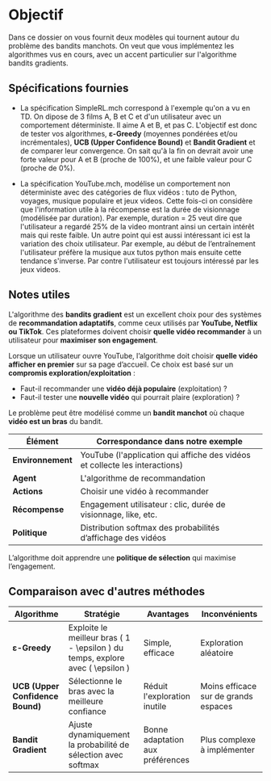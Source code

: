 # Objectif

Dans ce dossier on vous fournit deux modèles qui tournent autour du problème des bandits manchots. On veut que vous implémentez les algorithmes vus en cours, avec un accent particulier sur l'algorithme bandits gradients. 

## Spécifications fournies

- La spécification SimpleRL.mch correspond à l'exemple qu'on a vu en TD. On dipose de 3 films A, B et C et d'un utilisateur avec un comportement déterministe. Il aime A et B, et pas C. L'objectif est donc de tester vos algorithmes, **ε-Greedy** (moyennes pondérées et/ou incrémentales), **UCB (Upper Confidence Bound)** et **Bandit Gradient** et de comparer leur convergence. On sait qu'à la fin on devrait avoir une forte valeur pour A et B (proche de 100%), et une faible valeur pour C (proche de 0%).

- La spécification YouTube.mch, modélise un comportement non déterministe avec des catégories de flux vidéos : tuto de Python, voyages, musique populaire et jeux videos. Cette fois-ci on considère que l'information utile à la récompense est la durée de visionnage (modélisée par duration). Par exemple, duration = 25 veut dire que l'utilisateur a regardé 25% de la video montrant ainsi un certain intérêt mais qui reste faible. Un autre point qui est aussi intéressant ici est la variation des choix utilisateur. Par exemple, au début de l’entraînement l'utilisateur préfère la musique aux tutos python mais ensuite cette tendance s'inverse. Par contre l'utilisateur est toujours intéressé par les jeux videos.

## Notes utiles

L'algorithme des **bandits gradient** est un excellent choix pour des systèmes de **recommandation adaptatifs**, comme ceux utilisés par **YouTube, Netflix ou TikTok**. Ces plateformes doivent choisir **quelle vidéo recommander** à un utilisateur pour **maximiser son engagement**.

Lorsque un utilisateur ouvre YouTube, l’algorithme doit choisir **quelle vidéo afficher en premier** sur sa page d’accueil. Ce choix est basé sur un **compromis exploration/exploitation** :
- Faut-il recommander une **vidéo déjà populaire** (exploitation) ?
- Faut-il tester une **nouvelle vidéo** qui pourrait plaire (exploration) ?

Le problème peut être modélisé comme un **bandit manchot** où chaque **vidéo est un bras** du bandit.

| Élément | Correspondance dans notre exemple |
|---------|-----------------------------------|
| **Environnement** | YouTube (l'application qui affiche des vidéos et collecte les interactions) |
| **Agent** | L'algorithme de recommandation |
| **Actions** | Choisir une vidéo à recommander |
| **Récompense** | Engagement utilisateur : clic, durée de visionnage, like, etc. |
| **Politique** | Distribution softmax des probabilités d’affichage des vidéos |

L’algorithme doit apprendre une **politique de sélection** qui maximise l’engagement.

## Comparaison avec d'autres méthodes

| Algorithme | Stratégie | Avantages | Inconvénients |
|------------|-----------|------------|---------------|
| **ε-Greedy** | Exploite le meilleur bras \( 1 - \epsilon \) du temps, explore avec \( \epsilon \) | Simple, efficace | Exploration aléatoire |
| **UCB (Upper Confidence Bound)** | Sélectionne le bras avec la meilleure confiance | Réduit l'exploration inutile | Moins efficace sur de grands espaces |
| **Bandit Gradient** | Ajuste dynamiquement la probabilité de sélection avec softmax | Bonne adaptation aux préférences | Plus complexe à implémenter |




